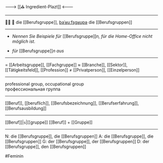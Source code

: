 ---> [[⛪ Ingredient-Plazt]] <---

---
🧑‍💼 🔴 die [[Berufsgruppe]], [bəˈʁuːfsɡʁʊpə](https://youglish.com/pronounce/Berufsgruppe/german)
die [[Berufsgruppen]]

---
- *Nennen Sie Beispiele für* [[Berufsgruppe]]*n, für die Home-Office nicht möglich ist.*

- *für* [[Berufsgruppe]]*n aus* 


---
= [[Arbeitsgruppe]], [[Fachgruppe]]
≈ [[Branche]], [[Sektor]], [[Tätigkeitsfeld]], [[Profession]]
≠ [[Privatperson]], [[Einzelperson]]

---
professional group, occupational group  
профессиональная группа

---
[[Beruf]], [[beruflich]], [[Berufsbezeichnung]], [[Berufserfahrung]], [[Berufsausbildung]]

---
[[Beruf]]|`s`|[[gruppe]]
[[Beruf]] + [[Gruppe]]


---
N: die [[Berufsgruppe]], die [[Berufsgruppen]]
A: die [[Berufsgruppe]], die [[Berufsgruppen]]
G: der [[Berufsgruppe]], der [[Berufsgruppen]]
D: der [[Berufsgruppe]], den [[Berufsgruppen]]


#Feminin 